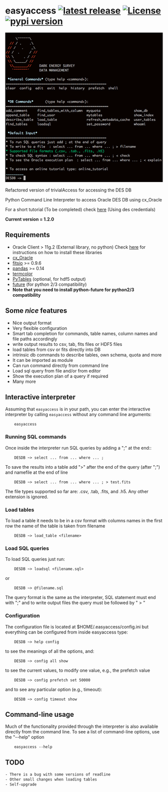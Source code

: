 # easyaccess <a href="https://github.com/mgckind/easyaccess/releases/tag/1.2.0"> <img src="https://img.shields.io/badge/release-v1.2.0-blue.svg" alt="latest release" /></a> <a href="https://github.com/mgckind/easyaccess/blob/master/LICENSE.txt"><img src="https://img.shields.io/badge/license-NCSA%20License-blue.svg" alt="License" /> </a> <a href="https://pypi.python.org/pypi/easyaccess/1.2.0"><img src="https://img.shields.io/badge/pypi-v1.2.0-orange.svg" alt="pypi version"/></a>
![help_screen](help_screenshot.png)

Refactored version of trivialAccess for accessing the DES DB

Python Command Line Interpreter to access Oracle DES DB
using cx_Oracle 

For a short tutorial (To be completed) check [here](http://deslogin.cosmology.illinois.edu/~mcarras2/data/DESDM.html)
(Using des credentials)


**Current version = 1.2.0**

## Requirements

- Oracle Client > 11g.2 (External library, no python)
  Check [here](https://opensource.ncsa.illinois.edu/confluence/display/DESDM/Instructions+for+installing+Oracle+client+and+easyaccess+without+EUPS) for instructions on how to install these libraries
- [cx_Oracle](https://bitbucket.org/anthony_tuininga/cx_oracle)
- [fitsio](https://github.com/esheldon/fitsio) >= 0.9.6
- [pandas](http://pandas.pydata.org/) >= 0.14
- [termcolor](https://pypi.python.org/pypi/termcolor)
- [PyTables](http://pytables.github.io/) (optional, for hdf5 output)
- [future](http://python-future.org/) (for python 2/3 compatibility) 
- **Note that you need to install python-future for python2/3 compatibility**

## Some *nice* features
- Nice output format
- Very flexible configuration
- Smart tab completion for commands, table names, column names and file paths accordingly
- write output results to csv, tab, fits files or HDF5 files
- load tables from csv or fits directly into DB
- intrinsic db commands to describe tables, own schema, quota and more
- It can be imported as module
- Can run command directly from command line
- Load sql query from file and/or from editor
- Show the execution plan of a query if required
- Many more


    
## Interactive interpreter

Assuming that ```easyaccess``` is in your path, you can enter the interactive interpreter by calling ```easyaccess``` without any command line arguments:

        easyaccess

### Running SQL commands
Once inside the interpreter run SQL queries by adding a ";" at the end::

        DESDB ~> select ... from ... where ... ;

To save the results into a table add ">" after the end of the query (after ";") and namefile at the end of line

        DESDB ~> select ... from ... where ... ; > test.fits

The file types supported so far are: .csv, .tab, .fits, and .h5. Any other extension is ignored.

### Load tables
To load a table it needs to be in a csv format with columns names in the first row
the name of the table is taken from filename

        DESDB ~> load_table <filename>

### Load SQL queries
To load SQL queries just run:

        DESDB ~> loadsql <filename.sql>
or

        DESDB ~> @filename.sql

The query format is the same as the interpreter, SQL statement must end with ";" and to write output files the query must be followed by " > <output file>"

### Configuration

The configuration file is located at $HOME/.easyaccess/config.ini but everything can be configured from inside easyaccess type:

        DESDB ~> help config
        
to see the meanings of all the options, and:

        DESDB ~> config all show
        
to see the current values, to modify one value, e.g., the prefetch value

        DESDB ~> config prefetch set 50000
        
and to see any particular option (e.g., timeout):

        DESDB ~> config timeout show

## Command-line usage

Much of the functionality provided through the interpreter is also available directly from the command line. To see a list of command-line options, use the "--help" option

        easyaccess --help

## TODO
    - There is a bug with some versions of readline
    - Other small changes when loading tables
    - Self-upgrade
